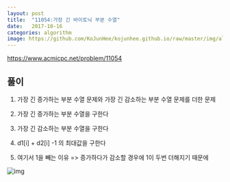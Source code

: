 ```yaml
---
layout: post
title:  "11054:가장 긴 바이토닉 부분 수열"
date:   2017-10-16
categories: algorithm
image: https://github.com/KoJunHee/kojunhee.github.io/raw/master/img/algorithm.png
---
```



<https://www.acmicpc.net/problem/11054>

## 풀이

1. 가장 긴 증가하는 부분 수열 문제와 가장 긴 감소하는 부분 수열 문제를 더한 문제

2. 가장 긴 증가하는 부분 수열을 구한다
3. 가장 긴 감소하는 부분 수열을 구한다 
4. d1[i] + d2[i] -1 의 최대값을 구한다
5. 여기서 1을 빼는 이유 => 증가하다가 감소할 경우에 1이 두번 더해지기 때문에

![img](http://cfile25.uf.tistory.com/image/9980443359E4C54A226E06)


